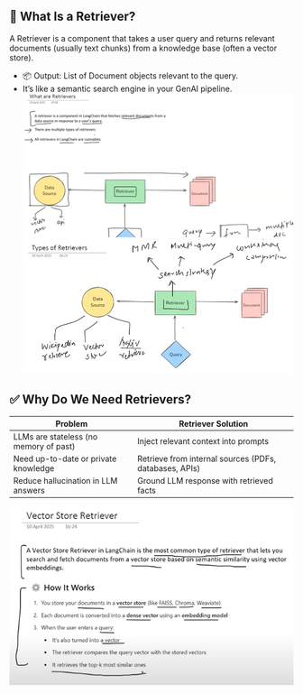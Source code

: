 ## 📌 What Is a Retriever?
A Retriever is a component that takes a user query and returns relevant documents (usually text chunks) from a knowledge base (often a vector store).
- 📦 Output: List of Document objects relevant to the query.
- It’s like a semantic search engine in your GenAI pipeline.
![alt text](image-17.png)
![alt text](image-18.png)

## ✅ Why Do We Need Retrievers?
| Problem                                | Retriever Solution                                     |
| -------------------------------------- | ------------------------------------------------------ |
| LLMs are stateless (no memory of past) | Inject relevant context into prompts                   |
| Need up-to-date or private knowledge   | Retrieve from internal sources (PDFs, databases, APIs) |
| Reduce hallucination in LLM answers    | Ground LLM response with retrieved facts               |

![alt text](image-20.png)